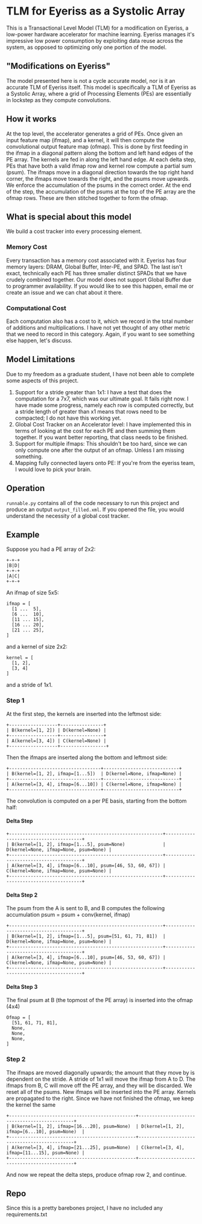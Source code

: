 # TLM for Eyeriss as a Systolic Array
This is a Transactional Level Model (TLM) for a modification on Eyeriss, a low-power hardware accelerator for machine learning.
Eyeriss manages it's impressive low power consumption by exploiting data reuse across the system, as opposed to optimizing only one portion of the model.

## "Modifications on Eyeriss"
The model presented here is not a cycle accurate model, nor is it an accurate TLM of Eyeriss itself.
This model is specifically a TLM of Eyeriss as a Systolic Array, where a grid of Processing Elements (PEs) are essentially in lockstep as they compute convolutions.

## How it works
At the top level, the accelerator generates a grid of PEs. Once given an input feature map (ifmap), and a kernel, it will then compute the convolutional output feature map (ofmap).
This is done by first feeding in the ifmap in a diagonal pattern along the bottom and left hand edges of the PE array.
The kernels are fed in along the left hand edge.
At each delta step, PEs that have both a valid ifmap row and kernel row compute a partial sum (psum).
The ifmaps move in a diagonal direction towards the top right hand corner, the ifmaps move towards the right, and the psums move upwards.
We enforce the accumulation of the psums in the correct order.
At the end of the step, the accumulation of the psums at the top of the PE array are the ofmap rows.
These are then stitched together to form the ofmap.

## What is special about this model
We build a cost tracker into every processing element.

### Memory Cost
Every transaction has a memory cost associated with it.
Eyeriss has four memory layers: DRAM, Global Buffer, Inter-PE, and SPAD.
The last isn't exact, technically each PE has three smaller distinct SPADs that we have crudely combined together.
Our model does not support Global Buffer due to programmer availability.
If you would like to see this happen, email me or create an issue and we can chat about it there.

### Computational Cost
Each computation also has a cost to it, which we record in the total number of additions and multiplications.
I have not yet thought of any other metric that we need to record in this category.
Again, if you want to see something else happen, let's discuss.

## Model Limitations
Due to my freedom as a graduate student, I have not been able to complete some aspects of this project.
1. Support for a stride greater than 1x1: I have a test that does the computation for a 7x7, which was our ultimate goal. It fails right now. I have made some progress, namely each row is computed correctly, but a stride length of greater than x1 means that rows need to be compacted; I do not have this working yet.
2. Global Cost Tracker on an Accelerator level: I have implemented this in terms of looking at the cost for each PE and then summing them together. If you want better reporting, that class needs to be finished.
3. Support for multiple ifmaps: This shouldn't be too hard, since we can only compute one after the output of an ofmap. Unless I am missing something.
4. Mapping fully connected layers onto PE: If you're from the eyeriss team, I would love to pick your brain.

## Operation
`runnable.py` contains all of the code necessary to run this project and produce an output `output_filled.xml`.
If you opened the file, you would understand the necessity of a global cost tracker.

## Example

Suppose you had a PE array of 2x2:
```
+-+-+
|B|D|
+-+-+
|A|C|
+-+-+
```
An ifmap of size 5x5:
```
ifmap = [
  [1 ...  5],
  [6 ...  10],
  [11 ... 15],
  [16 ... 20],
  [21 ... 25],
]
```

and a kernel of size 2x2:
```
kernel = [
  [1, 2],
  [3, 4]
]
```
and a stride of 1x1.

### Step 1
At the first step, the kernels are inserted into the leftmost side:
```
+------------------+----------------+
| B(kernel=[1, 2]) | D(kernel=None) |
+------------------+----------------+
| A(kernel=[3, 4]) | C(kernel=None) |
+------------------+-----------------+
```

Then the ifmaps are inserted along the bottom and leftmost side:
```
+----------------------------------+----------------------------+
| B(kernel=[1, 2], ifmap=[1...5])  | D(kernel=None, ifmap=None) |
+----------------------------------+----------------------------+
| A(kernel=[3, 4], ifmap=[6...10]) | C(kernel=None, ifmap=None) |
+----------------------------------+----------------------------+
```
The convolution is computed on a per PE basis, starting from the bottom half:

#### Delta Step
```
+---------------------------------------------------------+---------------------------------------+
| B(kernel=[1, 2], ifmap=[1...5], psum=None)              | D(kernel=None, ifmap=None, psum=None) |
+---------------------------------------------------------+---------------------------------------+
| A(kernel=[3, 4], ifmap=[6...10], psum=[46, 53, 60, 67]) | C(kernel=None, ifmap=None, psum=None) |
+---------------------------------------------------------+---------------------------------------+
```
#### Delta Step 2
The psum from the A is sent to B, and B computes the following accumulation psum = psum + conv(kernel, ifmap)
```
+---------------------------------------------------------+---------------------------------------+
| B(kernel=[1, 2], ifmap=[1...5], psum=[51, 61, 71, 81])  | D(kernel=None, ifmap=None, psum=None) |
+---------------------------------------------------------+---------------------------------------+
| A(kernel=[3, 4], ifmap=[6...10], psum=[46, 53, 60, 67]) | C(kernel=None, ifmap=None, psum=None) |
+---------------------------------------------------------+---------------------------------------+
```
#### Delta Step 3
The final psum at B (the topmost of the PE array) is inserted into the ofmap (4x4)
```
Ofmap = [
  [51, 61, 71, 81],
  None,
  None,
  None,
]
```

### Step 2
The ifmaps are moved diagonally upwards; the amount that they move by is dependent on the stride.
A stride of 1x1 will move the ifmap from A to D.
The ifmaps from B, C will move off the PE array, and they will be discarded.
We reset all of the psums.
New ifmaps will be inserted into the PE array.
Kernels are propagated to the right.
Since we have not finished the ofmap, we keep the kernel the same
```
+-----------------------------------------------+----------------------------------------------+
| B(kernel=[1, 2], ifmap=[16...20], psum=None)  | D(kernel=[1, 2], ifmap=[6...10], psum=None)  |
+-----------------------------------------------+----------------------------------------------+
| A(kernel=[3, 4], ifmap=[21...25], psum=None)  | C(kernel=[3, 4], ifmap=[11...15], psum=None) |
+-----------------------------------------------+----------------------------------------------+
```
And now we repeat the delta steps, produce ofmap row 2, and continue.

## Repo
Since this is a pretty barebones project, I have no included any requirements.txt
